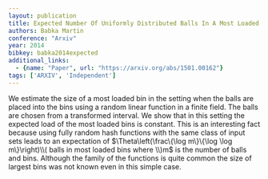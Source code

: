```yaml
---
layout: publication
title: Expected Number Of Uniformly Distributed Balls In A Most Loaded Bin Using Placement With Simple Linear Functions
authors: Babka Martin
conference: "Arxiv"
year: 2014
bibkey: babka2014expected
additional_links:
  - {name: "Paper", url: "https://arxiv.org/abs/1501.00162"}
tags: ['ARXIV', 'Independent']
---
```

We estimate the size of a most loaded bin in the setting when the balls are placed into the bins using a random linear function in a finite field. The balls are chosen from a transformed interval. We show that in this setting the expected load of the most loaded bins is constant. This is an interesting fact because using fully random hash functions with the same class of input sets leads to an expectation of $\Theta\left(\frac\{\log m\}\{\log \log m\}\right)\\( balls in most loaded bins where \\)m$ is the number of balls and bins. Although the family of the functions is quite common the size of largest bins was not known even in this simple case.
